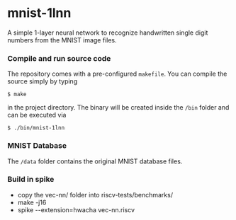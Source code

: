 # mnist-1lnn
A simple 1-layer neural network to recognize handwritten single digit numbers from the MNIST image files.


### Compile and run source code

The repository comes with a pre-configured `makefile`. You can compile the source simply by typing

```
$ make
```

in the project directory. The binary will be created inside the `/bin` folder and can be executed via

```
$ ./bin/mnist-1lnn
```

### MNIST Database

The `/data` folder contains the original MNIST database files.

### Build in spike
- copy the vec-nn/ folder into riscv-tests/benchmarks/
- make -j16
- spike --extension=hwacha vec-nn.riscv